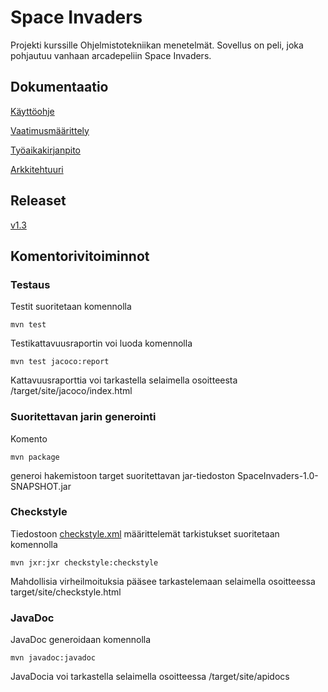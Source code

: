 # Space Invaders

Projekti kurssille Ohjelmistotekniikan menetelmät. Sovellus on peli, joka pohjautuu vanhaan arcadepeliin Space Invaders.

## Dokumentaatio

[Käyttöohje](https://github.com/Pate1337/otm-harjoitustyo/blob/master/harjoitustyo/documentation/kayttoohje.md)

[Vaatimusmäärittely](https://github.com/Pate1337/otm-harjoitustyo/blob/master/harjoitustyo/documentation/vaatimusmaarittely.md)

[Työaikakirjanpito](https://github.com/Pate1337/otm-harjoitustyo/blob/master/harjoitustyo/documentation/tuntikirjanpito.md)

[Arkkitehtuuri](https://github.com/Pate1337/otm-harjoitustyo/blob/master/harjoitustyo/documentation/arkkitehtuuri.md)

## Releaset

[v1.3](https://github.com/Pate1337/otm-harjoitustyo/releases/tag/v1.3)

## Komentorivitoiminnot

### Testaus
Testit suoritetaan komennolla
```
mvn test
```
Testikattavuusraportin voi luoda komennolla
```
mvn test jacoco:report
```
Kattavuusraporttia voi tarkastella selaimella osoitteesta  /target/site/jacoco/index.html

### Suoritettavan jarin generointi
Komento
```
mvn package
```
generoi hakemistoon target suoritettavan jar-tiedoston SpaceInvaders-1.0-SNAPSHOT.jar

### Checkstyle
Tiedostoon [checkstyle.xml](https://github.com/Pate1337/otm-harjoitustyo/blob/master/SpaceInvaders/checkstyle.xml) määrittelemät tarkistukset suoritetaan komennolla
```
mvn jxr:jxr checkstyle:checkstyle
```
Mahdollisia virheilmoituksia pääsee tarkastelemaan selaimella osoitteessa target/site/checkstyle.html

### JavaDoc
JavaDoc generoidaan komennolla
```
mvn javadoc:javadoc
```
JavaDocia voi tarkastella selaimella osoitteessa /target/site/apidocs
